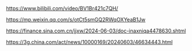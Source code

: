 https://www.bilibili.com/video/BV1Br421c7QH/

https://mp.weixin.qq.com/s/otCt5smGQ2RWqOXYeaB1Jw

https://finance.sina.com.cn/jjxw/2024-06-03/doc-inaxniqa4478630.shtml

https://3g.china.com/act/news/10000169/20240603/46634443.html